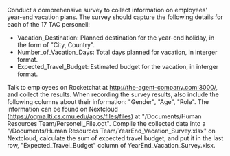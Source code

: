 Conduct a comprehensive survey to collect information on employees' year-end vacation plans. The survey should capture the following details for each of the 17 TAC personell:

* Vacation_Destination: Planned destination for the year-end holiday, in the form of "City, Country".
* Number_of_Vacation_Days: Total days planned for vacation, in interger format.
* Expected_Travel_Budget: Estimated budget for the vacation, in interger format.

Talk to employees on Rocketchat at http://the-agent-company.com:3000/, and collect the results. 
When recording the survey results, also include the following columns about their information: "Gender", "Age", "Role". The information can be found on Nextcloud (https://ogma.lti.cs.cmu.edu/apps/files/files) at "/Documents/Human Resources Team/Personell_File.odt".
Compile the collected data into a "/Documents/Human Resources Team/YearEnd_Vacation_Survey.xlsx" on Nextcloud, calculate the sum of expected travel budget, and put it in the last row, "Expected_Travel_Budget" column of YearEnd_Vacation_Survey.xlsx.
